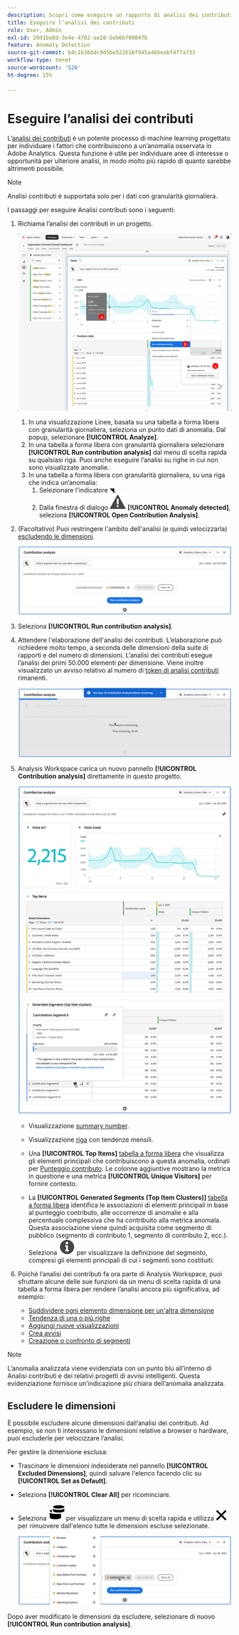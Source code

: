 ```yaml
---
description: Scopri come eseguire un rapporto di analisi dei contributi in Analysis Workspace.
title: Eseguire l’analisi dei contributi
role: User, Admin
exl-id: 20d1ba8d-3e4e-4702-ae28-5eb6bf00847b
feature: Anomaly Detection
source-git-commit: b4c1636bdc9d5be522b16f945a46beabf4f7a733
workflow-type: tm+mt
source-wordcount: '520'
ht-degree: 15%

---
```


# Eseguire l’analisi dei contributi

L’[analisi dei contributi](/help/analyze/analysis-workspace/c-anomaly-detection/anomaly-detection.md#contribution-analysis) è un potente processo di machine learning progettato per individuare i fattori che contribuiscono a un’anomalia osservata in Adobe Analytics. Questa funzione è utile per individuare aree di interesse o opportunità per ulteriore analisi, in modo molto più rapido di quanto sarebbe altrimenti possibile.

>[!NOTE]
>
>Analisi contributi è supportata solo per i dati con granularità giornaliera.

I passaggi per eseguire Analisi contributi sono i seguenti:

1. Richiama l’analisi dei contributi in un progetto.

   ![Esegui analisi contributi](assets/run-contribution-analysis.png)

   1. In una visualizzazione Linee, basata su una tabella a forma libera con granularità giornaliera, seleziona un punto dati di anomalia. Dal popup, selezionare **[!UICONTROL Analyze]**.
   1. In una tabella a forma libera con granularità giornaliera selezionare **[!UICONTROL Run contribution analysis]** dal menu di scelta rapida su qualsiasi riga. Puoi anche eseguire l’analisi su righe in cui non sono visualizzate anomalie.
   1. In una tabella a forma libera con granularità giornaliera, su una riga che indica un’anomalia:
      1. Selezionare l&#39;indicatore ◥.
      1. Dalla finestra di dialogo ![Avviso](/help/assets/icons/Alert.svg) **[!UICONTROL Anomaly detected]**, seleziona **[!UICONTROL Open Contribution Analysis]**.



1. (Facoltativo) Puoi restringere l&#39;ambito dell&#39;analisi (e quindi velocizzarla) [escludendo le dimensioni](#exclude-dimensions).

   ![Esclusione di dimensioni dall&#39;analisi dei contributi](assets/excluding-dimensions.png)

1. Seleziona **[!UICONTROL Run contribution analysis]**.

1. Attendere l&#39;elaborazione dell&#39;analisi dei contributi. L’elaborazione può richiedere molto tempo, a seconda delle dimensioni della suite di rapporti e del numero di dimensioni. L’analisi dei contributi esegue l’analisi dei primi 50.000 elementi per dimensione. Viene inoltre visualizzato un avviso relativo al numero di [token di analisi contributi](anomaly-detection.md#contribution-analysis-tokens) rimanenti.

   ![Esecuzione analisi contributi](assets/contribution-analysis-executing.png)

1. Analysis Workspace carica un nuovo pannello **[!UICONTROL Contribution analysis]** direttamente in questo progetto.

   ![Pannello Analisi contributi](assets/contribution-analysis.png)

   * Visualizzazione [summary number](/help/analyze/analysis-workspace/visualizations/summary-number-change.md).
   * Visualizzazione [riga](/help/analyze/analysis-workspace/visualizations/line.md) con tendenze mensili.
   * Una **[!UICONTROL Top Items]** [tabella a forma libera](/help/analyze/analysis-workspace/visualizations/freeform-table/freeform-table.md) che visualizza gli elementi principali che contribuiscono a questa anomalia, ordinati per [Punteggio contributo](/help/analyze/analysis-workspace/c-anomaly-detection/anomaly-detection.md#contribution-analysis). Le colonne aggiuntive mostrano la metrica in questione e una metrica **[!UICONTROL Unique Visitors]** per fornire contesto.

   * La **[!UICONTROL Generated Segments (Top Item Clusters)]** [tabella a forma libera](/help/analyze/analysis-workspace/visualizations/freeform-table/freeform-table.md) identifica le associazioni di elementi principali in base al punteggio contributo, alle occorrenze di anomalie e alla percentuale complessiva che ha contribuito alla metrica anomala. Questa associazione viene quindi acquisita come segmento di pubblico (segmento di contributo 1, segmento di contributo 2, ecc.). Seleziona ![Info](/help/assets/icons/Info.svg) per visualizzare la definizione del segmento, compresi gli elementi principali di cui i segmenti sono costituiti:


1. Poiché l’analisi dei contributi fa ora parte di Analysis Workspace, puoi sfruttare alcune delle sue funzioni da un menu di scelta rapida di una tabella a forma libera per rendere l’analisi ancora più significativa, ad esempio:

   * [Suddividere ogni elemento dimensione per un&#39;altra dimensione](/help/analyze/analysis-workspace/components/dimensions/t-breakdown-fa.md)
   * [Tendenza di una o più righe](/help/analyze/analysis-workspace/home.md#section_34930C967C104C2B9092BA8DCF2BF81A)
   * [Aggiungi nuove visualizzazioni](/help/analyze/analysis-workspace/visualizations/freeform-analysis-visualizations.md)
   * [Crea avvisi](/help/components/c-alerts/intellligent-alerts.md)
   * [Creazione o confronto di segmenti](/help/analyze/analysis-workspace/c-panels/c-segment-comparison/segment-comparison.md)

>[!NOTE]
>
>L’anomalia analizzata viene evidenziata con un punto blu all’interno di Analisi contributi e dei relativi progetti di avvisi intelligenti. Questa evidenziazione fornisce un’indicazione più chiara dell’anomalia analizzata.


## Escludere le dimensioni

È possibile escludere alcune dimensioni dall’analisi dei contributi. Ad esempio, se non ti interessano le dimensioni relative a browser o hardware, puoi escluderle per velocizzare l’analisi.

Per gestire la dimensione esclusa:

* Trascinare le dimensioni indesiderate nel pannello **[!UICONTROL Excluded Dimensions]**, quindi salvare l&#39;elenco facendo clic su **[!UICONTROL Set as Default]**.

* Seleziona **[!UICONTROL Clear All]** per ricominciare.

* Seleziona ![Dimensioni](/help/assets/icons/Dimensions.svg) per visualizzare un menu di scelta rapida e utilizza ![Dimensioni incrociate400](/help/assets/icons/CrossSize400.svg) per rimuovere dall&#39;elenco tutte le dimensioni escluse selezionate.

  ![](assets/excluded-dimensions-list.png)

Dopo aver modificato le dimensioni da escludere, selezionare di nuovo **[!UICONTROL Run contribution analysis]**.

